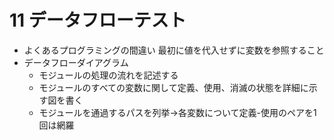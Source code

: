 # 11 データフローテスト

- よくあるプログラミングの間違い 最初に値を代入せずに変数を参照すること
- データフローダイアグラム
    - モジュールの処理の流れを記述する
    - モジュールのすべての変数に関して定義、使用、消滅の状態を詳細に示す図を書く
    - モジュールを通過するパスを列挙→各変数について定義-使用のペアを1回は網羅
